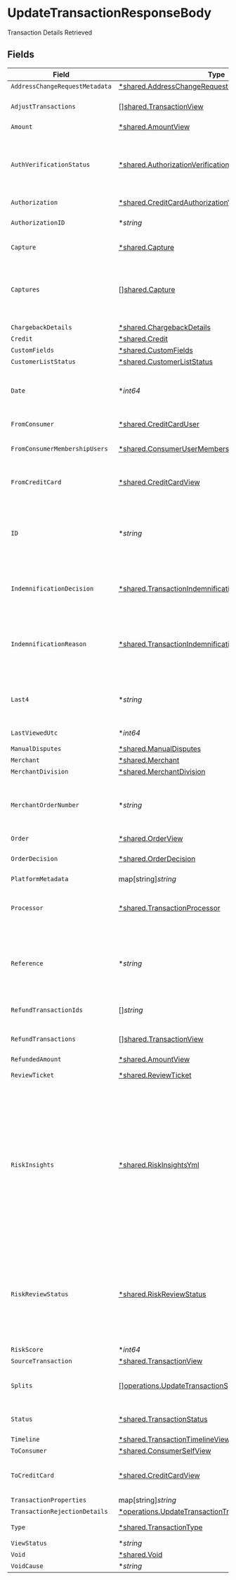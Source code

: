 # UpdateTransactionResponseBody

Transaction Details Retrieved



## Fields

| Field                                                                                                                                                                                                                                                                   | Type                                                                                                                                                                                                                                                                    | Required                                                                                                                                                                                                                                                                | Description                                                                                                                                                                                                                                                             | Example                                                                                                                                                                                                                                                                 |
| ----------------------------------------------------------------------------------------------------------------------------------------------------------------------------------------------------------------------------------------------------------------------- | ----------------------------------------------------------------------------------------------------------------------------------------------------------------------------------------------------------------------------------------------------------------------- | ----------------------------------------------------------------------------------------------------------------------------------------------------------------------------------------------------------------------------------------------------------------------- | ----------------------------------------------------------------------------------------------------------------------------------------------------------------------------------------------------------------------------------------------------------------------- | ----------------------------------------------------------------------------------------------------------------------------------------------------------------------------------------------------------------------------------------------------------------------- |
| `AddressChangeRequestMetadata`                                                                                                                                                                                                                                          | [*shared.AddressChangeRequestMetadataView](../../models/shared/addresschangerequestmetadataview.md)                                                                                                                                                                     | :heavy_minus_sign:                                                                                                                                                                                                                                                      | N/A                                                                                                                                                                                                                                                                     |                                                                                                                                                                                                                                                                         |
| `AdjustTransactions`                                                                                                                                                                                                                                                    | [][shared.TransactionView](../../models/shared/transactionview.md)                                                                                                                                                                                                      | :heavy_minus_sign:                                                                                                                                                                                                                                                      | **Nullable** for Transactions Details.<br/>                                                                                                                                                                                                                             |                                                                                                                                                                                                                                                                         |
| `Amount`                                                                                                                                                                                                                                                                | [*shared.AmountView](../../models/shared/amountview.md)                                                                                                                                                                                                                 | :heavy_minus_sign:                                                                                                                                                                                                                                                      | N/A                                                                                                                                                                                                                                                                     |                                                                                                                                                                                                                                                                         |
| `AuthVerificationStatus`                                                                                                                                                                                                                                                | [*shared.AuthorizationVerificationStatus](../../models/shared/authorizationverificationstatus.md)                                                                                                                                                                       | :heavy_minus_sign:                                                                                                                                                                                                                                                      | Used to track the status of micro-authorizations. **Nullable** for Transactions Details.                                                                                                                                                                                | new                                                                                                                                                                                                                                                                     |
| `Authorization`                                                                                                                                                                                                                                                         | [*shared.CreditCardAuthorizationView](../../models/shared/creditcardauthorizationview.md)                                                                                                                                                                               | :heavy_minus_sign:                                                                                                                                                                                                                                                      | N/A                                                                                                                                                                                                                                                                     |                                                                                                                                                                                                                                                                         |
| `AuthorizationID`                                                                                                                                                                                                                                                       | **string*                                                                                                                                                                                                                                                               | :heavy_minus_sign:                                                                                                                                                                                                                                                      | The authorization's id.                                                                                                                                                                                                                                                 | T1c3p4yBuVYJ9                                                                                                                                                                                                                                                           |
| `Capture`                                                                                                                                                                                                                                                               | [*shared.Capture](../../models/shared/capture.md)                                                                                                                                                                                                                       | :heavy_minus_sign:                                                                                                                                                                                                                                                      | Deprecated. Use `captures`.                                                                                                                                                                                                                                             |                                                                                                                                                                                                                                                                         |
| `Captures`                                                                                                                                                                                                                                                              | [][shared.Capture](../../models/shared/capture.md)                                                                                                                                                                                                                      | :heavy_minus_sign:                                                                                                                                                                                                                                                      | All captures associated with the transaction. **Nullable** for Transactions Details.                                                                                                                                                                                    |                                                                                                                                                                                                                                                                         |
| `ChargebackDetails`                                                                                                                                                                                                                                                     | [*shared.ChargebackDetails](../../models/shared/chargebackdetails.md)                                                                                                                                                                                                   | :heavy_minus_sign:                                                                                                                                                                                                                                                      | N/A                                                                                                                                                                                                                                                                     |                                                                                                                                                                                                                                                                         |
| `Credit`                                                                                                                                                                                                                                                                | [*shared.Credit](../../models/shared/credit.md)                                                                                                                                                                                                                         | :heavy_minus_sign:                                                                                                                                                                                                                                                      | N/A                                                                                                                                                                                                                                                                     |                                                                                                                                                                                                                                                                         |
| `CustomFields`                                                                                                                                                                                                                                                          | [*shared.CustomFields](../../models/shared/customfields.md)                                                                                                                                                                                                             | :heavy_minus_sign:                                                                                                                                                                                                                                                      | N/A                                                                                                                                                                                                                                                                     |                                                                                                                                                                                                                                                                         |
| `CustomerListStatus`                                                                                                                                                                                                                                                    | [*shared.CustomerListStatus](../../models/shared/customerliststatus.md)                                                                                                                                                                                                 | :heavy_minus_sign:                                                                                                                                                                                                                                                      | N/A                                                                                                                                                                                                                                                                     |                                                                                                                                                                                                                                                                         |
| `Date`                                                                                                                                                                                                                                                                  | **int64*                                                                                                                                                                                                                                                                | :heavy_minus_sign:                                                                                                                                                                                                                                                      | Transaction date. **Nullable** for Transactions Details.                                                                                                                                                                                                                | 1615407159447                                                                                                                                                                                                                                                           |
| `FromConsumer`                                                                                                                                                                                                                                                          | [*shared.CreditCardUser](../../models/shared/creditcarduser.md)                                                                                                                                                                                                         | :heavy_minus_sign:                                                                                                                                                                                                                                                      | The credit card user.                                                                                                                                                                                                                                                   |                                                                                                                                                                                                                                                                         |
| `FromConsumerMembershipUsers`                                                                                                                                                                                                                                           | [*shared.ConsumerUserMembership](../../models/shared/consumerusermembership.md)                                                                                                                                                                                         | :heavy_minus_sign:                                                                                                                                                                                                                                                      | **Nullable** for Transactions Details.<br/>                                                                                                                                                                                                                             |                                                                                                                                                                                                                                                                         |
| `FromCreditCard`                                                                                                                                                                                                                                                        | [*shared.CreditCardView](../../models/shared/creditcardview.md)                                                                                                                                                                                                         | :heavy_minus_sign:                                                                                                                                                                                                                                                      | Contains details about the credit card transaction.                                                                                                                                                                                                                     |                                                                                                                                                                                                                                                                         |
| `ID`                                                                                                                                                                                                                                                                    | **string*                                                                                                                                                                                                                                                               | :heavy_minus_sign:                                                                                                                                                                                                                                                      | The unique ID associated with the transaction. **Nullable** for Transactions Details.                                                                                                                                                                                   | T1c3p4yBuVYJ9                                                                                                                                                                                                                                                           |
| `IndemnificationDecision`                                                                                                                                                                                                                                               | [*shared.TransactionIndemnificationDecision](../../models/shared/transactionindemnificationdecision.md)                                                                                                                                                                 | :heavy_minus_sign:                                                                                                                                                                                                                                                      | Describes whether the transaction is indemnified by Bolt for fraud.<br/>                                                                                                                                                                                                | indemnified                                                                                                                                                                                                                                                             |
| `IndemnificationReason`                                                                                                                                                                                                                                                 | [*shared.TransactionIndemnificationReason](../../models/shared/transactionindemnificationreason.md)                                                                                                                                                                     | :heavy_minus_sign:                                                                                                                                                                                                                                                      | Describes the reason that the transaction is or is not indemnified by Bolt for fraud.<br/>                                                                                                                                                                              | merchant_force_approved                                                                                                                                                                                                                                                 |
| `Last4`                                                                                                                                                                                                                                                                 | **string*                                                                                                                                                                                                                                                               | :heavy_minus_sign:                                                                                                                                                                                                                                                      | The card's last 4 digits. **Nullable** for Transactions Details.                                                                                                                                                                                                        | 4021                                                                                                                                                                                                                                                                    |
| `LastViewedUtc`                                                                                                                                                                                                                                                         | **int64*                                                                                                                                                                                                                                                                | :heavy_minus_sign:                                                                                                                                                                                                                                                      | The last view time as UTC.                                                                                                                                                                                                                                              | 1485997169003                                                                                                                                                                                                                                                           |
| `ManualDisputes`                                                                                                                                                                                                                                                        | [*shared.ManualDisputes](../../models/shared/manualdisputes.md)                                                                                                                                                                                                         | :heavy_minus_sign:                                                                                                                                                                                                                                                      | N/A                                                                                                                                                                                                                                                                     |                                                                                                                                                                                                                                                                         |
| `Merchant`                                                                                                                                                                                                                                                              | [*shared.Merchant](../../models/shared/merchant.md)                                                                                                                                                                                                                     | :heavy_minus_sign:                                                                                                                                                                                                                                                      | N/A                                                                                                                                                                                                                                                                     |                                                                                                                                                                                                                                                                         |
| `MerchantDivision`                                                                                                                                                                                                                                                      | [*shared.MerchantDivision](../../models/shared/merchantdivision.md)                                                                                                                                                                                                     | :heavy_minus_sign:                                                                                                                                                                                                                                                      | N/A                                                                                                                                                                                                                                                                     |                                                                                                                                                                                                                                                                         |
| `MerchantOrderNumber`                                                                                                                                                                                                                                                   | **string*                                                                                                                                                                                                                                                               | :heavy_minus_sign:                                                                                                                                                                                                                                                      | The merchant's internal order number for this transaction.                                                                                                                                                                                                              | O-1234567                                                                                                                                                                                                                                                               |
| `Order`                                                                                                                                                                                                                                                                 | [*shared.OrderView](../../models/shared/orderview.md)                                                                                                                                                                                                                   | :heavy_minus_sign:                                                                                                                                                                                                                                                      | N/A                                                                                                                                                                                                                                                                     |                                                                                                                                                                                                                                                                         |
| `OrderDecision`                                                                                                                                                                                                                                                         | [*shared.OrderDecision](../../models/shared/orderdecision.md)                                                                                                                                                                                                           | :heavy_minus_sign:                                                                                                                                                                                                                                                      | Decision and score for an order.                                                                                                                                                                                                                                        |                                                                                                                                                                                                                                                                         |
| `PlatformMetadata`                                                                                                                                                                                                                                                      | map[string]*string*                                                                                                                                                                                                                                                     | :heavy_minus_sign:                                                                                                                                                                                                                                                      | N/A                                                                                                                                                                                                                                                                     |                                                                                                                                                                                                                                                                         |
| `Processor`                                                                                                                                                                                                                                                             | [*shared.TransactionProcessor](../../models/shared/transactionprocessor.md)                                                                                                                                                                                             | :heavy_minus_sign:                                                                                                                                                                                                                                                      | The processor used. **Nullable** for Transactions Details.                                                                                                                                                                                                              | adyen_gateway                                                                                                                                                                                                                                                           |
| `Reference`                                                                                                                                                                                                                                                             | **string*                                                                                                                                                                                                                                                               | :heavy_minus_sign:                                                                                                                                                                                                                                                      | The transaction's 12-digit Bolt reference ID. **Nullable** for Transactions Details.                                                                                                                                                                                    | LBLJ-TWW7-R9VC                                                                                                                                                                                                                                                          |
| `RefundTransactionIds`                                                                                                                                                                                                                                                  | []*string*                                                                                                                                                                                                                                                              | :heavy_minus_sign:                                                                                                                                                                                                                                                      | **Nullable** for Transactions Details.<br/>                                                                                                                                                                                                                             |                                                                                                                                                                                                                                                                         |
| `RefundTransactions`                                                                                                                                                                                                                                                    | [][shared.TransactionView](../../models/shared/transactionview.md)                                                                                                                                                                                                      | :heavy_minus_sign:                                                                                                                                                                                                                                                      | **Nullable** for Transactions Details.<br/>                                                                                                                                                                                                                             |                                                                                                                                                                                                                                                                         |
| `RefundedAmount`                                                                                                                                                                                                                                                        | [*shared.AmountView](../../models/shared/amountview.md)                                                                                                                                                                                                                 | :heavy_minus_sign:                                                                                                                                                                                                                                                      | N/A                                                                                                                                                                                                                                                                     |                                                                                                                                                                                                                                                                         |
| `ReviewTicket`                                                                                                                                                                                                                                                          | [*shared.ReviewTicket](../../models/shared/reviewticket.md)                                                                                                                                                                                                             | :heavy_minus_sign:                                                                                                                                                                                                                                                      | Internal use only.                                                                                                                                                                                                                                                      |                                                                                                                                                                                                                                                                         |
| `RiskInsights`                                                                                                                                                                                                                                                          | [*shared.RiskInsightsYml](../../models/shared/riskinsightsyml.md)                                                                                                                                                                                                       | :heavy_minus_sign:                                                                                                                                                                                                                                                      | Displays fraud decisioning insights based on key factors. This information can either be forwarded via a `risk_insights` transaction webhook type or be polled by sending a `GET` request to Bolt's [transactions endpoint](/api-bolt/#operation/transaction-details).<br/> |                                                                                                                                                                                                                                                                         |
| `RiskReviewStatus`                                                                                                                                                                                                                                                      | [*shared.RiskReviewStatus](../../models/shared/riskreviewstatus.md)                                                                                                                                                                                                     | :heavy_minus_sign:                                                                                                                                                                                                                                                      | Describes the current Risk Review status. A transaction could be unreviewed, reviewed, or pending manual review by the Bolt team.                                                                                                                                       | reviewed                                                                                                                                                                                                                                                                |
| `RiskScore`                                                                                                                                                                                                                                                             | **int64*                                                                                                                                                                                                                                                                | :heavy_minus_sign:                                                                                                                                                                                                                                                      | N/A                                                                                                                                                                                                                                                                     |                                                                                                                                                                                                                                                                         |
| `SourceTransaction`                                                                                                                                                                                                                                                     | [*shared.TransactionView](../../models/shared/transactionview.md)                                                                                                                                                                                                       | :heavy_minus_sign:                                                                                                                                                                                                                                                      | N/A                                                                                                                                                                                                                                                                     |                                                                                                                                                                                                                                                                         |
| `Splits`                                                                                                                                                                                                                                                                | [][operations.UpdateTransactionSplits](../../models/operations/updatetransactionsplits.md)                                                                                                                                                                              | :heavy_minus_sign:                                                                                                                                                                                                                                                      | A list of splits. **Nullable** for Transactions Details.                                                                                                                                                                                                                |                                                                                                                                                                                                                                                                         |
| `Status`                                                                                                                                                                                                                                                                | [*shared.TransactionStatus](../../models/shared/transactionstatus.md)                                                                                                                                                                                                   | :heavy_minus_sign:                                                                                                                                                                                                                                                      | The transaction's status.                                                                                                                                                                                                                                               | cancelled                                                                                                                                                                                                                                                               |
| `Timeline`                                                                                                                                                                                                                                                              | [*shared.TransactionTimelineView](../../models/shared/transactiontimelineview.md)                                                                                                                                                                                       | :heavy_minus_sign:                                                                                                                                                                                                                                                      | N/A                                                                                                                                                                                                                                                                     |                                                                                                                                                                                                                                                                         |
| `ToConsumer`                                                                                                                                                                                                                                                            | [*shared.ConsumerSelfView](../../models/shared/consumerselfview.md)                                                                                                                                                                                                     | :heavy_minus_sign:                                                                                                                                                                                                                                                      | N/A                                                                                                                                                                                                                                                                     |                                                                                                                                                                                                                                                                         |
| `ToCreditCard`                                                                                                                                                                                                                                                          | [*shared.CreditCardView](../../models/shared/creditcardview.md)                                                                                                                                                                                                         | :heavy_minus_sign:                                                                                                                                                                                                                                                      | Contains details about the credit card transaction.                                                                                                                                                                                                                     |                                                                                                                                                                                                                                                                         |
| `TransactionProperties`                                                                                                                                                                                                                                                 | map[string]*string*                                                                                                                                                                                                                                                     | :heavy_minus_sign:                                                                                                                                                                                                                                                      | N/A                                                                                                                                                                                                                                                                     |                                                                                                                                                                                                                                                                         |
| `TransactionRejectionDetails`                                                                                                                                                                                                                                           | [*operations.UpdateTransactionTransactionRejectionDetails](../../models/operations/updatetransactiontransactionrejectiondetails.md)                                                                                                                                     | :heavy_minus_sign:                                                                                                                                                                                                                                                      | N/A                                                                                                                                                                                                                                                                     |                                                                                                                                                                                                                                                                         |
| `Type`                                                                                                                                                                                                                                                                  | [*shared.TransactionType](../../models/shared/transactiontype.md)                                                                                                                                                                                                       | :heavy_minus_sign:                                                                                                                                                                                                                                                      | The type of transaction.                                                                                                                                                                                                                                                | cc_payment                                                                                                                                                                                                                                                              |
| `ViewStatus`                                                                                                                                                                                                                                                            | **string*                                                                                                                                                                                                                                                               | :heavy_minus_sign:                                                                                                                                                                                                                                                      | N/A                                                                                                                                                                                                                                                                     |                                                                                                                                                                                                                                                                         |
| `Void`                                                                                                                                                                                                                                                                  | [*shared.Void](../../models/shared/void.md)                                                                                                                                                                                                                             | :heavy_minus_sign:                                                                                                                                                                                                                                                      | N/A                                                                                                                                                                                                                                                                     |                                                                                                                                                                                                                                                                         |
| `VoidCause`                                                                                                                                                                                                                                                             | **string*                                                                                                                                                                                                                                                               | :heavy_minus_sign:                                                                                                                                                                                                                                                      | N/A                                                                                                                                                                                                                                                                     |                                                                                                                                                                                                                                                                         |